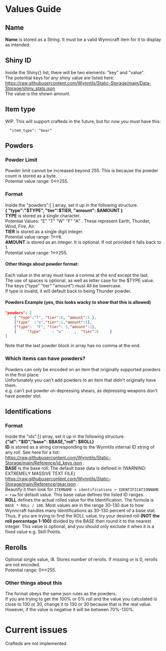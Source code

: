 # Values Guide
## Name
**Name** is stored as a String. It must be a valid Wynncraft item for it to display as intended.
## Shiny ID
Inside the Shiny{} list, there will be two elements: "key" and "value".  
The potential keys for any shiny value are listed here: https://raw.githubusercontent.com/Wynntils/Static-Storage/main/Data-Storage/shiny_stats.json  
The value is the shown amount.
## Item type
WIP. This will support crafteds in the future, but for now you must have this:
```
  "item_type": "Gear"
```

## Powders

### Powder Limit
Powder limit cannot be increased beyond 255. This is because the powder count is stored as a byte.  
Potential value range: 0<->255.

### Format
Inside the "powders":[  ] array, set it up in the following structure.  
**{ "type":"$TYPE", "tier":$TIER, "amount": $AMOUNT }**  
**TYPE** is stored as a single character.  
Potential Values: "E" "T" "W" "F" "A" .  These represent Earth, Thunder, Wind, Fire, Air.  
**TIER** is stored as a single digit integer.  
Potential value range: 1<->6.  
**AMOUNT** is stored as an integer. It is optional. If not provided it falls back to 1.  
Potential value range: 1<->255.
#### Other things about powder format:
Each value in the array must have a comma at the end except the last.  
The use of spaces is optional, as well as letter case for the $TYPE value.  
The keys ("type" "tier" "amount") must All be lowercase.  
If type is invalid, it will default back to being Thunder powder.
#### Powders Example (yes, this looks wacky to show that this is allowed)
```json
"powders": [
    { "type":"T", "tier":6, "amount":5 },
    {"type"  :"e","tier":1,"amount":5},
    {"type":  "F", "tier": 3,"amount":1},
    {     "type"     : "w"     ,  "tier":6     }
]
```
Note that the last powder block in array has no comma at the end.
### Which items can have powders?
Powders can only be encoded on an item that originally supported powders in the first place.  
Unfortunately you can't add powders to an item that didn't originally have them.  
e.g. can't put powder on depressing shears, as depressing weapons don't have powder slot.

## Identifications
### Format
Inside the "ids":[] array, set it up in the following structure.  
**{"id": "$ID","base": $BASE,"roll": $ROLL}**  
**ID** is stored as a string corresponding to the Wynntils internal ID string of any roll. See here for a list: https://raw.githubusercontent.com/Wynntils/Static-Storage/main/Reference/id_keys.json .  
**BASE** is the base roll. The default base data is defined in (WARNING: EXTREMELY MASSIVE TEXT FILE) https://raw.githubusercontent.com/Wynntils/Static-Storage/main/Reference/gear.json .  
Beautify it then look for `ITEMNAME > identifications > IDENTIFICATIONNAME > raw` for default value. This base value defines the listed ID ranges.  
**ROLL** defines the actual rolled value for the Identification. The formula is `BASE * ROLL / 100`. Most values are in the range 30-130 due to how Wynncraft handles many Identifications as 30-130 percent of a base stat. Thus, if you are trying to find the ROLL value, try your desired roll **(NOT the roll percentage 1-100)** divided by the BASE then round it to the nearest integer. This value is optional, and you should only exclude it when it is a fixed value e.g. Skill Points.

## Rerolls
Optional single value, i8. Stores number of rerolls. If missing or is 0, rerolls are not encoded.  
Potential range: 0<->255.

### Other things about this
The format obeys the same json rules as the powders.  
If you are trying to get the 100% or 0% roll and the value you calculated is close to 130 or 30, change it to 130 or 30 because that is the real value.
However, if the value is negative it will be between 70%-130%. 

# Current issues
Crafteds are not implemented